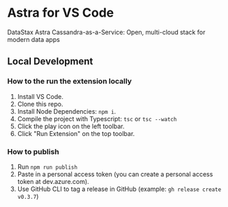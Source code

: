 # Astra for VS Code

DataStax Astra Cassandra-as-a-Service: Open, multi-cloud stack for modern data apps

## Local Development

### How to the run the extension locally

1. Install VS Code.
2. Clone this repo.
3. Install Node Dependencies: `npm i`.
4. Compile the project with Typescript: `tsc` or `tsc --watch`
5. Click the play icon on the left toolbar.
6. Click "Run Extension" on the top toolbar.

### How to publish

1. Run `npm run publish`
2. Paste in a personal access token (you can create a personal access token at dev.azure.com).
3. Use GitHub CLI to tag a release in GitHub (example: `gh release create v0.3.7`)